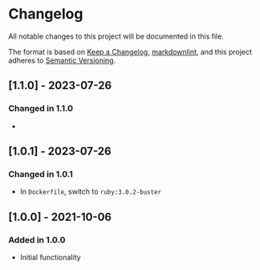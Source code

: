 # Changelog

All notable changes to this project will be documented in this file.

The format is based on [Keep a Changelog](https://keepachangelog.com/en/1.0.0/),
[markdownlint](https://dlaa.me/markdownlint/),
and this project adheres to [Semantic Versioning](https://semver.org/spec/v2.0.0.html).

## [1.1.0] - 2023-07-26

### Changed in 1.1.0

-

## [1.0.1] - 2023-07-26

### Changed in 1.0.1

- In `Dockerfile`, switch to `ruby:3.0.2-buster`

## [1.0.0] - 2021-10-06

### Added in 1.0.0

- Initial functionality
